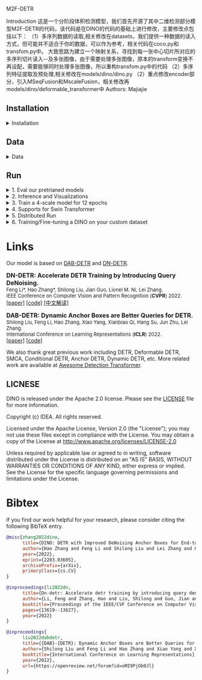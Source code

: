 M2F-DETR

Introduction
这是一个分阶段体积检测模型，我们首先开源了其中二维检测部分模型M2F-DETR的代码，该代码是在DINO的代码的基础上进行修改，主要修改点包括以下： 
（1）多序列数据的读取,相关修改在datasets，我们提供一种数据的读入方式，但可能并不适合于你的数据，可以作为参考，相关代码在coco.py和transfom.py中。
大致思路为建立一个映射关系，寻找到每一张中心切片所对应的多序列切片读入--及多张图像，由于需要处理多张图像，原本的transform变换不再设配，需要能够同时处理多张图像，所以重构transfom.py中的代码
（2）多序列特征提取及预处理,相关修改在models/dino/dino.py
（2）重点修改encoder部分，引入MSeqFusion和MscaleFusion，相关修改再models/dino/deformable_transformer中
Authors: Majiajie

## Installation

<details>
  <summary>Installation</summary>
  
  We use the environment same to DAB-DETR and DN-DETR to run DINO. If you have run DN-DETR or DAB-DETR, you can skip this step. 
  We test our models under ```python=3.7.3,pytorch=1.9.0,cuda=11.1```. Other versions might be available as well. Click the `Details` below for more details.

   1. Clone this repo
   ```sh
   git clone https://github.com/IDEA-Research/DINO.git
   cd DINO
   ```

   2. Install Pytorch and torchvision

   Follow the instruction on https://pytorch.org/get-started/locally/.
   ```sh
   # an example:
   conda install -c pytorch pytorch torchvision
   ```

   3. Install other needed packages
   ```sh
   pip install -r requirements.txt
   ```

   4. Compiling CUDA operators
   ```sh
   cd models/dino/ops
   python setup.py build install
   # unit test (should see all checking is True)
   python test.py
   cd ../../..
   ```
</details>




## Data

<details>
  <summary>Data</summary>

Please download [COCO 2017](https://cocodataset.org/) dataset and organize them as following:
```
COCODIR/
  ├── train2017/
  ├── val2017/
  └── annotations/
  	├── instances_train2017.json
  	└── instances_val2017.json
```

</details>


## Run

<details>
  <summary>1. Eval our pretrianed models</summary>

  <!-- ### Eval our pretrianed model -->
  Download our DINO model checkpoint "checkpoint0011_4scale.pth" from [this link](https://drive.google.com/drive/folders/1qD5m1NmK0kjE5hh-G17XUX751WsEG-h_?usp=sharing) and perform the command below. You can expect to get the final AP about 49.0.
  ```sh
  bash scripts/DINO_eval.sh /path/to/your/COCODIR /path/to/your/checkpoint
  ```

</details>



<details>
  <summary>2. Inference and Visualizations</summary>

For inference and visualizations, we provide a [notebook](inference_and_visualization.ipynb) as an example.

</details>



<details>
  <summary>3. Train a 4-scale model for 12 epochs</summary>

We use the DINO 4-scale model trained for 12 epochs as an example to demonstrate how to evaluate and train our model.

You can also train our model on a single process:
```sh
bash scripts/DINO_train.sh /path/to/your/COCODIR
```

</details>



<details>
  <summary>4. Supports for Swin Transformer</summary>

To train Swin-L model, you need to first download the checkpoint of Swin-L backbone from [link](https://github.com/SwinTransformer/storage/releases/download/v1.0.0/swin_large_patch4_window12_384_22k.pth) and specify the dir of the pre-trained backbone when running the scripts. Here is an example.
```
bash scripts/DINO_train_submitit_swin.sh /path/to/your/COCODIR /path/to/your/pretrained_backbone 
```

</details>


<details>
  <summary>5. Distributed Run</summary>

As the training is time consuming, we suggest to train the model on multi-device.

If you plan to train the models **on a cluster with Slurm**, here is an example command for training:
```sh
# for DINO-4scale: 49.0
bash scripts/DINO_train_submitit.sh /path/to/your/COCODIR

# for DINO-5scale: 49.4
bash scripts/DINO_train_submitit_5scale.sh /path/to/your/COCODIR
```
Notes:
The results are sensitive to the batch size. We use 16(2 images each GPU x 8 GPUs for DINO-4scale and 1 images each GPU x 16 GPUs for DINO-5scale) by default.

Or run with **multi-processes on a single node**:
```sh
# for DINO-4scale: 49.0
bash scripts/DINO_train_dist.sh /path/to/your/COCODIR
```

</details>

</details>


<details>
  <summary>6. Training/Fine-tuning a DINO on your custom dataset</summary>

To train a DINO on a custom dataset **from scratch**, you need to tune two parameters in a config file:
- Tuning the `num_classes` to the number of classes to detect in your dataset.
- Tuning the parameter `dn_labebook_size` to ensure that `dn_labebook_size >= num_classes + 1`

To **leverage our pre-trained models** for model fine-tuning, we suggest add two more commands in a bash:
- `--pretrain_model_path /path/to/a/pretrianed/model`. specify a pre-trained model.
- `--finetune_ignore label_enc.weight class_embed`. ignore some inconsistent parameters.


</details>




# Links
Our model is based on [DAB-DETR](https://arxiv.org/abs/2201.12329) and [DN-DETR](https://arxiv.org/abs/2203.01305).
<p>
<font size=3><b>DN-DETR: Accelerate DETR Training by Introducing Query DeNoising.</b></font>
<br>
<font size=2>Feng Li*, Hao Zhang*, Shilong Liu, Jian Guo, Lionel M. Ni, Lei Zhang.</font>
<br>
<font size=2>IEEE Conference on Computer Vision and Pattern Recognition (<b>CVPR</b>) 2022.</font>
<br>
<a href='https://arxiv.org/abs/2203.01305'>[paper]</a> <a href='https://github.com/FengLi-ust/DN-DETR'>[code]</a> <a href='https://www.zhihu.com/question/517340666/answer/2381304399'>[中文解读]</a>
</p>

<p>
<font size=3><b>DAB-DETR: Dynamic Anchor Boxes are Better Queries for DETR.</b></font>
<br>
<font size=2>Shilong Liu, Feng Li, Hao Zhang, Xiao Yang, Xianbiao Qi, Hang Su, Jun Zhu, Lei Zhang.</font>
<br>
<font size=2>International Conference on Learning Representations (<b>ICLR</b>) 2022.</font>
<br>
<a href='https://arxiv.org/abs/2201.12329'>[paper]</a> <a href='https://github.com/SlongLiu/DAB-DETR'>[code]</a>    
</p>

We also thank great previous work including DETR, Deformable DETR, SMCA, Conditional DETR, Anchor DETR, Dynamic DETR, etc. More related work are available at [Awesome Detection Transformer](https://github.com/IDEACVR/awesome-detection-transformer).

## LICNESE
DINO is released under the Apache 2.0 license. Please see the [LICENSE](LICNESE) file for more information.

Copyright (c) IDEA. All rights reserved.

Licensed under the Apache License, Version 2.0 (the "License"); you may not use these files except in compliance with the License. You may obtain a copy of the License at http://www.apache.org/licenses/LICENSE-2.0

Unless required by applicable law or agreed to in writing, software distributed under the License is distributed on an "AS IS" BASIS, WITHOUT WARRANTIES OR CONDITIONS OF ANY KIND, either express or implied. See the License for the specific language governing permissions and limitations under the License.

# Bibtex
If you find our work helpful for your research, please consider citing the following BibTeX entry.   
```bibtex
@misc{zhang2022dino,
      title={DINO: DETR with Improved DeNoising Anchor Boxes for End-to-End Object Detection}, 
      author={Hao Zhang and Feng Li and Shilong Liu and Lei Zhang and Hang Su and Jun Zhu and Lionel M. Ni and Heung-Yeung Shum},
      year={2022},
      eprint={2203.03605},
      archivePrefix={arXiv},
      primaryClass={cs.CV}
}

@inproceedings{li2022dn,
      title={Dn-detr: Accelerate detr training by introducing query denoising},
      author={Li, Feng and Zhang, Hao and Liu, Shilong and Guo, Jian and Ni, Lionel M and Zhang, Lei},
      booktitle={Proceedings of the IEEE/CVF Conference on Computer Vision and Pattern Recognition},
      pages={13619--13627},
      year={2022}
}

@inproceedings{
      liu2022dabdetr,
      title={{DAB}-{DETR}: Dynamic Anchor Boxes are Better Queries for {DETR}},
      author={Shilong Liu and Feng Li and Hao Zhang and Xiao Yang and Xianbiao Qi and Hang Su and Jun Zhu and Lei Zhang},
      booktitle={International Conference on Learning Representations},
      year={2022},
      url={https://openreview.net/forum?id=oMI9PjOb9Jl}
}
```
